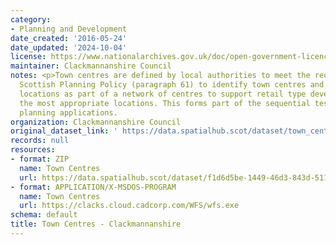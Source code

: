 ```yaml
---
category:
- Planning and Development
date_created: '2016-05-24'
date_updated: '2024-10-04'
license: https://www.nationalarchives.gov.uk/doc/open-government-licence/version/3/
maintainer: Clackmannanshire Council
notes: <p>Town centres are defined by local authorities to meet the requirement of
  Scottish Planning Policy (paragraph 61) to identify town centres and other retail
  locations as part of a network of centres to support retail type development in
  the most appropriate locations. This forms part of the sequential test in assessing
  planning applications.                                                                                                                                                                                                                                                                                                                                                                                                                                                                                                                                                                                                                                                                                                                                                                                                                                                                                                                                                                                                                                                                                                                                                                                                                                                                                                                                                                                                                                                                                                                                                                                                                                                                                                                      </p>
organization: Clackmannanshire Council
original_dataset_link: ' https://data.spatialhub.scot/dataset/town_centres-cl'
records: null
resources:
- format: ZIP
  name: Town Centres
  url: https://data.spatialhub.scot/dataset/f1d6d5be-1449-46d3-843d-5118626d76e1/resource/92ef8292-25c9-4881-a5f2-b593affe4a94/download/towncentres_2004_lp534738.zip
- format: APPLICATION/X-MSDOS-PROGRAM
  name: Town Centres
  url: https://clacks.cloud.cadcorp.com/WFS/wfs.exe
schema: default
title: Town Centres - Clackmannanshire
---
```

